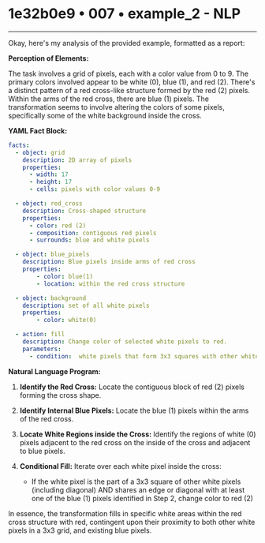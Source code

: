 # 1e32b0e9 • 007 • example_2 - NLP

---
Okay, here's my analysis of the provided example, formatted as a report:

**Perception of Elements:**

The task involves a grid of pixels, each with a color value from 0 to 9.  The primary colors involved appear to be white (0), blue (1), and red (2). There's a distinct pattern of a red cross-like structure formed by the red (2) pixels. Within the arms of the red cross, there are blue (1) pixels. The transformation seems to involve altering the colors of some pixels, specifically some of the white background inside the cross.

**YAML Fact Block:**



```yaml
facts:
  - object: grid
    description: 2D array of pixels
    properties:
      - width: 17
      - height: 17
      - cells: pixels with color values 0-9

  - object: red_cross
    description: Cross-shaped structure
    properties:
      - color: red (2)
      - composition: contiguous red pixels
      - surrounds: blue and white pixels

  - object: blue_pixels
    description: Blue pixels inside arms of red cross
    properties:
        - color: blue(1)
        - location: within the red cross structure

  - object: background
    description: set of all white pixels
    properties:
        - color: white(0)

  - action: fill
    description: Change color of selected white pixels to red.
    parameters:
      - condition:  white pixels that form 3x3 squares with other white pixels and share an edge or corner with blue pixels inside the red cross.
```



**Natural Language Program:**

1.  **Identify the Red Cross:** Locate the contiguous block of red (2) pixels forming the cross shape.

2.  **Identify Internal Blue Pixels:** Locate the blue (1) pixels within the arms of the red cross.

3.  **Locate White Regions inside the Cross:** Identify the regions of white (0) pixels adjacent to the red cross on the inside of the cross and adjacent to blue pixels.

4. **Conditional Fill:**
    Iterate over each white pixel inside the cross:
    - If the white pixel is the part of a 3x3 square of other white pixels (including diagonal) AND shares an edge or diagonal with at least one of the blue (1) pixels identified in Step 2, change color to red (2)

In essence, the transformation fills in specific white areas within the red cross structure with red, contingent upon their proximity to both other white pixels in a 3x3 grid, and existing blue pixels.

